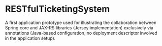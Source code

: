 # RESTfulTicketingSystem
A first application prototype used for illustrating the collaboration between Spring core and JAX-RS libraries (Jersey implementation) exclusively via annotations (Java-based configuration, no deployment descriptor involved in the application setup).
